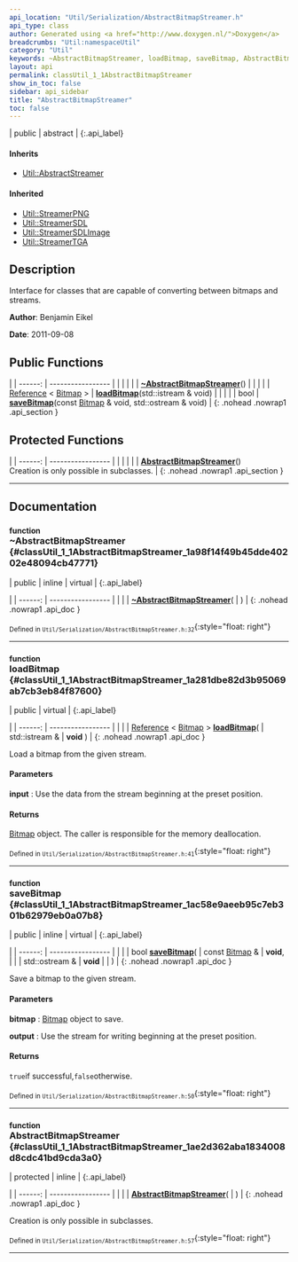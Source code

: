 ```yaml
---
api_location: "Util/Serialization/AbstractBitmapStreamer.h"
api_type: class
author: Generated using <a href="http://www.doxygen.nl/">Doxygen</a>
breadcrumbs: "Util:namespaceUtil"
category: "Util"
keywords: ~AbstractBitmapStreamer, loadBitmap, saveBitmap, AbstractBitmapStreamer
layout: api
permalink: classUtil_1_1AbstractBitmapStreamer
show_in_toc: false
sidebar: api_sidebar
title: "AbstractBitmapStreamer"
toc: false
---
```


| public | abstract |
{:.api_label}

#### Inherits

* [Util::AbstractStreamer](classUtil_1_1AbstractStreamer)


#### Inherited

* [Util::StreamerPNG](classUtil_1_1StreamerPNG)
* [Util::StreamerSDL](classUtil_1_1StreamerSDL)
* [Util::StreamerSDLImage](classUtil_1_1StreamerSDLImage)
* [Util::StreamerTGA](classUtil_1_1StreamerTGA)


## Description



Interface for classes that are capable of converting between bitmaps and streams.



**Author**: Benjamin Eikel



**Date**: 2011-09-08





## Public Functions

|
| ------: | ----------------- |
|  | |
|  | **[~AbstractBitmapStreamer](#classUtil_1_1AbstractBitmapStreamer_1a98f14f49b45dde40202e48094cb47771)**() |
|  | |
| [Reference](classUtil_1_1Reference) < [Bitmap](classUtil_1_1Bitmap) > | **[loadBitmap](#classUtil_1_1AbstractBitmapStreamer_1a281dbe82d3b95069ab7cb3eb84f87600)**(std::istream & void) |
|  | |
| bool | **[saveBitmap](#classUtil_1_1AbstractBitmapStreamer_1ac58e9aeeb95c7eb301b62979eb0a07b8)**(const [Bitmap](classUtil_1_1Bitmap) & void, std::ostream & void) |
{: .nohead .nowrap1 .api_section }


## Protected Functions

|
| ------: | ----------------- |
|  | |
|  | **[AbstractBitmapStreamer](#classUtil_1_1AbstractBitmapStreamer_1ae2d362aba1834008d8cdc41bd9cda3a0)**() <br/> Creation is only possible in subclasses. |
{: .nohead .nowrap1 .api_section }


-------------------------------------------------------------------

## Documentation

### <small>function</small><br/> ~AbstractBitmapStreamer {#classUtil_1_1AbstractBitmapStreamer_1a98f14f49b45dde40202e48094cb47771}

| public | inline | virtual |
{:.api_label}

|
| ------: | ----------------- |
|  |
|  **[~AbstractBitmapStreamer](#classUtil_1_1AbstractBitmapStreamer_1a98f14f49b45dde40202e48094cb47771)**( |  ) |
{: .nohead .nowrap1 .api_doc }





<sub>Defined in `Util/Serialization/AbstractBitmapStreamer.h:32`</sub>{:style="float: right"}

-------------------------------------------------------------------

### <small>function</small><br/> loadBitmap {#classUtil_1_1AbstractBitmapStreamer_1a281dbe82d3b95069ab7cb3eb84f87600}

| public | virtual |
{:.api_label}

|
| ------: | ----------------- |
|  |
| [Reference](classUtil_1_1Reference) < [Bitmap](classUtil_1_1Bitmap) > **[loadBitmap](#classUtil_1_1AbstractBitmapStreamer_1a281dbe82d3b95069ab7cb3eb84f87600)**( | std::istream & | **void** ) |
{: .nohead .nowrap1 .api_doc }



Load a bitmap from the given stream.


#### Parameters
**input**
:  Use the data from the stream beginning at the preset position.




#### Returns
 [Bitmap](classUtil_1_1Bitmap) object. The caller is responsible for the memory deallocation.





<sub>Defined in `Util/Serialization/AbstractBitmapStreamer.h:41`</sub>{:style="float: right"}

-------------------------------------------------------------------

### <small>function</small><br/> saveBitmap {#classUtil_1_1AbstractBitmapStreamer_1ac58e9aeeb95c7eb301b62979eb0a07b8}

| public | inline | virtual |
{:.api_label}

|
| ------: | ----------------- |
|  |
| bool **[saveBitmap](#classUtil_1_1AbstractBitmapStreamer_1ac58e9aeeb95c7eb301b62979eb0a07b8)**( | const [Bitmap](classUtil_1_1Bitmap) & | **void**, |
| | std::ostream & | **void** |
|   ) |
{: .nohead .nowrap1 .api_doc }



Save a bitmap to the given stream.


#### Parameters
**bitmap**
:   [Bitmap](classUtil_1_1Bitmap) object to save.



**output**
:  Use the stream for writing beginning at the preset position.




#### Returns
`true`if successful,`false`otherwise.





<sub>Defined in `Util/Serialization/AbstractBitmapStreamer.h:50`</sub>{:style="float: right"}

-------------------------------------------------------------------

### <small>function</small><br/> AbstractBitmapStreamer {#classUtil_1_1AbstractBitmapStreamer_1ae2d362aba1834008d8cdc41bd9cda3a0}

| protected | inline |
{:.api_label}

|
| ------: | ----------------- |
|  |
|  **[AbstractBitmapStreamer](#classUtil_1_1AbstractBitmapStreamer_1ae2d362aba1834008d8cdc41bd9cda3a0)**( |  ) |
{: .nohead .nowrap1 .api_doc }

Creation is only possible in subclasses.





<sub>Defined in `Util/Serialization/AbstractBitmapStreamer.h:57`</sub>{:style="float: right"}

-------------------------------------------------------------------

